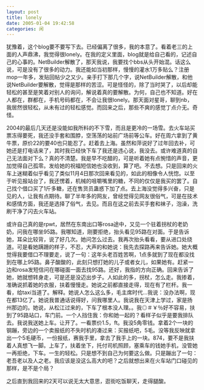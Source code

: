 ```yaml
---
layout: post
title: lonely
date: 2005-01-04 19:42:58
categories: 闲
---
```

犹豫着，这个blog要不要写下去。已经偏离了很多，我的本意了。看着老三的上面的人声鼎沸，我觉得很lonely。在我的定义里面，blog就是给自己看的，记述自己的心事的。NetBuilder解散了，那天我说，我要找个bbs从头开始混。话这么说，可是没有了很多的动力。我还能如当初那样，慢慢的灌水1万多贴么？注册mop一年多，发贴回帖少之又少。亲手打下那几个字，说NetBuilder解散，和他说NetBuilder要解散，觉得是那样的苦涩。可是怪怪的，除了当时哭了，以后却能轻松的甚至是笑着对别人的询问，解说着真的要解散。为何，自己也不知道。好在人都在，群都在，手机号码都在，不会让我很lonely。那天面对星哥，聊到nb，我居然很轻松，从未有过的轻松感觉。而回来之后，那些不爽的感觉丁点介无。奇怪。

2004的最后几天还是没能如我所料的不下雪，而且是更冷的一场雪。去火车站买票冻得要死，我还没手套和围脖，空荡荡的站前广场前等公车。好在周六拿到了黄牛票，原价22的要40也只能忍了。赶着去上海。虽然和萍说好了过年回去补，可她还是打电话来了，其时我已经快下车了我还是违心说，我没去。或许难道真的自己无法面对下么？真的不清楚。我是早不吃醋的，可是听着她有点惋惜的声音，更加觉得自己孤零。发给她的祝福短信她也没收到，算了吧。不去想。只是回来的火车上迷糊着似乎看见了类似11月4日那次回来看见的，如此的相像令人恍惚。以至于听见报站台了，我还愣着，机械的咀嚼嘴里的糖，不同的仅仅是我买的罢了。自己找个借口买了1斤多糖，还在售货员蛊惑下加了点。去上海没觉得多兴奋，只是见的人，让我有点期待。聊了半年多的网友，曾经觉得见网友很俗气，可是在技术和感情方面，我还是选择了俗气，去见。而且在这之前去买手套和袜子，泡澡，洗刷干净了闪去火车站。

或许自己真的是rpwt，居然在东南出口等rosa途中，又见一个驻着拐杖的老奶奶，问我在哪坐95路。我哪知道，刚要拒绝，抬头看见95路在对面。于是告诉她，耳朵比较背，说了好几次。她问怎么过去。我再次抬头看看，要从进口处绕道。可是看她蹒跚的样子，不忍，大声的和她说：我先去探路再来告诉她。她大概觉得我要借口不理要走，说了一句：这年头老百姓苦啊，1点多就到了现在都没找到在哪上95路。鼻子酸酸的，此刻只想打她的儿子或者女儿，如果她有。赶紧一边和rosa发短信问在哪碰面一面去找95路。还好，我指的方向正确。回来告诉了她，她就想转身走，可是还是没迈出步子。人如此的多，拐杖，怎么走。我掺着，准确说抓着她的衣服，扶着慢慢走。她说之前都直接走得，现在有了栏杆。我一看，给taxi当道了。解释。她说人怎么这么多，毛主席时代...我说：没办法啊，现在都13亿了。她说我普通话说得好，问我哪里人。我说我在天津上学过，家是扬州那边的。她说，从松江过来的，下车了根本没人理。。我◎＃￥％好不容易，扶到了95路站口，车门前。一个人挡住我：你和她一起的？看样子似乎是要我排队去。我说我送她上车。让开了。一看票价1.5，ft。我没5角零钱。拿着2个一块的钢蹦，旁边的一个卖报纸的不失时机的凑过来：买报纸吧，5毛。没等我反映就拿出一个5毛硬币，一份报纸，赛我手里，拿去了我手上的一块。874，要不是我扶着人真想飞一脚。上车了，扶着坐下，托付司机照顾，塞乘车的钱她手机，没管她一再拒绝，下车。一生的轻松。只是想不到自己为何要这么做。只是蹦出了一句：老吾老以及人之老。我应该是没这么高大的吧？之后就想出来在火车站门口碰见的那样，是不是个局？

之后直到我回来的2天可以说无太大意思，逛街吃饭聊天，走得腿酸。


